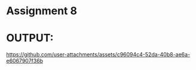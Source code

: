 # Assignment 8 
# OUTPUT:




https://github.com/user-attachments/assets/c96094c4-52da-40b8-ae6a-e6067907f36b




